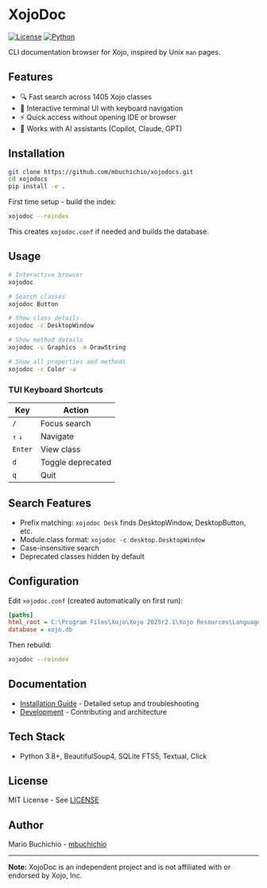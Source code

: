 # XojoDoc

[![License](https://img.shields.io/badge/License-MIT-green.svg)](LICENSE)
[![Python](https://img.shields.io/badge/Python-3.8+-blue.svg)](https://www.python.org/)

CLI documentation browser for Xojo, inspired by Unix `man` pages.

## Features

- 🔍 Fast search across 1405 Xojo classes
- 🎨 Interactive terminal UI with keyboard navigation
- ⚡ Quick access without opening IDE or browser
- 🤖 Works with AI assistants (Copilot, Claude, GPT)

## Installation

```bash
git clone https://github.com/mbuchichio/xojodocs.git
cd xojodocs
pip install -e .
```

First time setup - build the index:

```bash
xojodoc --reindex
```

This creates `xojodoc.conf` if needed and builds the database.

## Usage

```bash
# Interactive browser
xojodoc

# Search classes
xojodoc Button

# Show class details
xojodoc -c DesktopWindow

# Show method details
xojodoc -c Graphics -m DrawString

# Show all properties and methods
xojodoc -c Color -a
```

### TUI Keyboard Shortcuts

| Key     | Action            |
|---------|-------------------|
| `/`     | Focus search      |
| `↑` `↓` | Navigate          |
| `Enter` | View class        |
| `d`     | Toggle deprecated |
| `q`     | Quit              |

## Search Features

- Prefix matching: `xojodoc Desk` finds DesktopWindow, DesktopButton, etc.
- Module.class format: `xojodoc -c desktop.DesktopWindow`
- Case-insensitive search
- Deprecated classes hidden by default

## Configuration

Edit `xojodoc.conf` (created automatically on first run):

```ini
[paths]
html_root = C:\Program Files\Xojo\Xojo 2025r2.1\Xojo Resources\Language Reference\html
database = xojo.db
```

Then rebuild:

```bash
xojodoc --reindex
```

## Documentation

- [Installation Guide](docs/INSTALLATION.md) - Detailed setup and troubleshooting
- [Development](docs/DEVELOPMENT.md) - Contributing and architecture

## Tech Stack

- Python 3.8+, BeautifulSoup4, SQLite FTS5, Textual, Click

## License

MIT License - See [LICENSE](LICENSE)

## Author

Mario Buchichio - [mbuchichio](https://github.com/mbuchichio)

---

**Note:** XojoDoc is an independent project and is not affiliated with or endorsed by Xojo, Inc.
